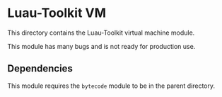 # Luau-Toolkit VM

This directory contains the Luau-Toolkit virtual machine module.

This module has many bugs and is not ready for production use.

## Dependencies

This module requires the `bytecode` module to be in the parent directory.